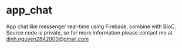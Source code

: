 # app_chat
App chat like messenger real-time using Firebase, combine with BloC. Source code is private, so for more information please contact me at dinh.nguyen2842000@gmail.com
